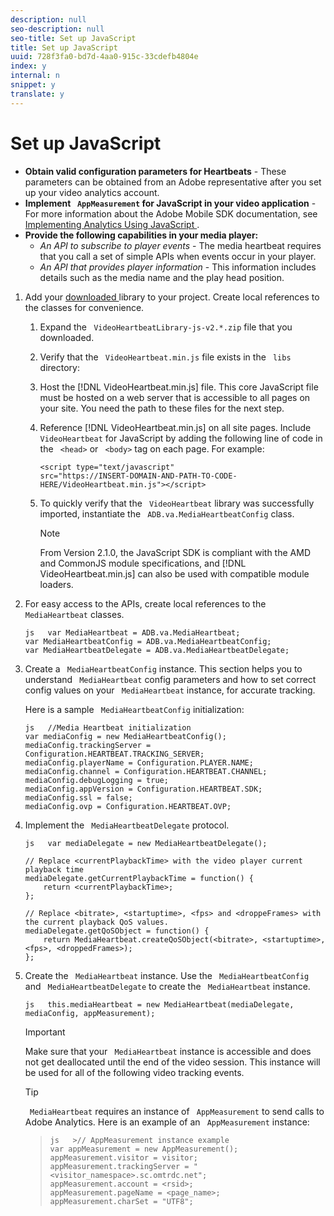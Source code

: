 ```yaml
---
description: null
seo-description: null
seo-title: Set up JavaScript
title: Set up JavaScript
uuid: 728f3fa0-bd7d-4aa0-915c-33cdefb4804e
index: y
internal: n
snippet: y
translate: y
---
```


# Set up JavaScript


* **Obtain valid configuration parameters for Heartbeats** - These parameters can be obtained from an Adobe representative after you set up your video analytics account.
* **Implement ` AppMeasurement` for JavaScript in your video application** - For more information about the Adobe Mobile SDK documentation, see [ Implementing Analytics Using JavaScript ](https://marketing.adobe.com/resources/help/en_US/sc/implement/js_implementation.html).
* **Provide the following capabilities in your media player:** 
    * *An API to subscribe to player events* - The media heartbeat requires that you call a set of simple APIs when events occur in your player.
    * *An API that provides player information* - This information includes details such as the media name and the play head position.


1. Add your [ downloaded ](../../implement/download-sdks.md#section_551A10AD7880426BB29AE52482BB4211) library to your project. Create local references to the classes for convenience.
    
    1. Expand the ` VideoHeartbeatLibrary-js-v2.*.zip` file that you downloaded.
    1. Verify that the ` VideoHeartbeat.min.js` file exists in the ` libs` directory:
    1. Host the [!DNL  VideoHeartbeat.min.js] file. This core JavaScript file must be hosted on a web server that is accessible to all pages on your site. You need the path to these files for the next step. 

    1. Reference [!DNL  VideoHeartbeat.min.js] on all site pages. Include ` VideoHeartbeat` for JavaScript by adding the following line of code in the ` <head>` or ` <body>` tag on each page. For example:     
       ```
       <script type="text/javascript" 
       src="https://INSERT-DOMAIN-AND-PATH-TO-CODE-HERE/VideoHeartbeat.min.js"></script>
       ```


    1. To quickly verify that the ` VideoHeartbeat` library was successfully imported, instantiate the ` ADB.va.MediaHeartbeatConfig` class.

       >[!NOTE]
       >
       >From Version 2.1.0, the JavaScript SDK is compliant with the AMD and CommonJS module specifications, and [!DNL  VideoHeartbeat.min.js] can also be used with compatible module loaders. 
    
1. For easy access to the APIs, create local references to the ` MediaHeartbeat` classes.

   ```
   js   var MediaHeartbeat = ADB.va.MediaHeartbeat; 
   var MediaHeartbeatConfig = ADB.va.MediaHeartbeatConfig; 
   var MediaHeartbeatDelegate = ADB.va.MediaHeartbeatDelegate; 
   
   ```

1. Create a ` MediaHeartbeatConfig` instance.
   This section helps you to understand ` MediaHeartbeat` config parameters and how to set correct config values on your ` MediaHeartbeat` instance, for accurate tracking. 



   Here is a sample ` MediaHeartbeatConfig` initialization: 


   ```
   js   //Media Heartbeat initialization 
   var mediaConfig = new MediaHeartbeatConfig(); 
   mediaConfig.trackingServer = Configuration.HEARTBEAT.TRACKING_SERVER; 
   mediaConfig.playerName = Configuration.PLAYER.NAME; 
   mediaConfig.channel = Configuration.HEARTBEAT.CHANNEL; 
   mediaConfig.debugLogging = true; 
   mediaConfig.appVersion = Configuration.HEARTBEAT.SDK; 
   mediaConfig.ssl = false; 
   mediaConfig.ovp = Configuration.HEARTBEAT.OVP; 
   
   ```


1. Implement the ` MediaHeartbeatDelegate` protocol.

   ```
   js   var mediaDelegate = new MediaHeartbeatDelegate(); 
    
   // Replace <currentPlaybackTime> with the video player current playback time 
   mediaDelegate.getCurrentPlaybackTime = function() { 
       return <currentPlaybackTime>; 
   }; 
    
   // Replace <bitrate>, <startuptime>, <fps> and <droppeFrames> with the current playback QoS values.  
   mediaDelegate.getQoSObject = function() { 
       return MediaHeartbeat.createQoSObject(<bitrate>, <startuptime>, <fps>, <droppedFrames>); 
   };
   ```


1. Create the ` MediaHeartbeat` instance.
   Use the ` MediaHeartbeatConfig` and ` MediaHeartbeatDelegate` to create the ` MediaHeartbeat` instance. 

   ```
   js   this.mediaHeartbeat = new MediaHeartbeat(mediaDelegate, mediaConfig, appMeasurement);
   ```

   >[!IMPORTANT]
   >
   >Make sure that your ` MediaHeartbeat` instance is accessible and does not get deallocated until the end of the video session. This instance will be used for all of the following video tracking events. 

   >[!TIP]
   >
   >` MediaHeartbeat` requires an instance of ` AppMeasurement` to send calls to Adobe Analytics. Here is an example of an ` AppMeasurement` instance: 

   >
   >```
   >js   >// AppMeasurement instance example 
   >var appMeasurement = new AppMeasurement(); 
   >appMeasurement.visitor = visitor; 
   >appMeasurement.trackingServer = "<visitor_namespace>.sc.omtrdc.net"; 
   >appMeasurement.account = <rsid>; 
   >appMeasurement.pageName = <page_name>; 
   >appMeasurement.charSet = "UTF­8";
   >```



